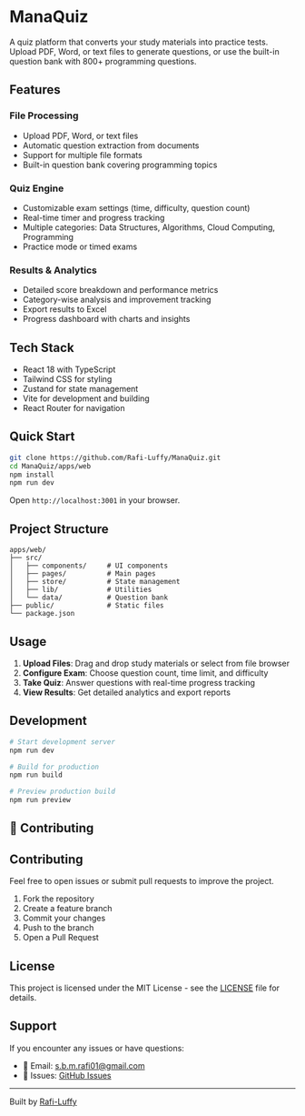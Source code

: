 # ManaQuiz

A quiz platform that converts your study materials into practice tests. Upload PDF, Word, or text files to generate questions, or use the built-in question bank with 800+ programming questions.

## Features

### File Processing
- Upload PDF, Word, or text files
- Automatic question extraction from documents
- Support for multiple file formats
- Built-in question bank covering programming topics

### Quiz Engine
- Customizable exam settings (time, difficulty, question count)
- Real-time timer and progress tracking
- Multiple categories: Data Structures, Algorithms, Cloud Computing, Programming
- Practice mode or timed exams

### Results & Analytics
- Detailed score breakdown and performance metrics
- Category-wise analysis and improvement tracking
- Export results to Excel
- Progress dashboard with charts and insights

## Tech Stack

- React 18 with TypeScript
- Tailwind CSS for styling
- Zustand for state management
- Vite for development and building
- React Router for navigation

## Quick Start

```bash
git clone https://github.com/Rafi-Luffy/ManaQuiz.git
cd ManaQuiz/apps/web
npm install
npm run dev
```

Open `http://localhost:3001` in your browser.

## Project Structure

```
apps/web/
├── src/
│   ├── components/     # UI components
│   ├── pages/          # Main pages
│   ├── store/          # State management
│   ├── lib/            # Utilities
│   └── data/           # Question bank
├── public/             # Static files
└── package.json
```

## Usage

1. **Upload Files**: Drag and drop study materials or select from file browser
2. **Configure Exam**: Choose question count, time limit, and difficulty
3. **Take Quiz**: Answer questions with real-time progress tracking
4. **View Results**: Get detailed analytics and export reports

## Development

```bash
# Start development server
npm run dev

# Build for production
npm run build

# Preview production build
npm run preview
```

## 🤝 Contributing

## Contributing

Feel free to open issues or submit pull requests to improve the project.

1. Fork the repository
2. Create a feature branch
3. Commit your changes
4. Push to the branch
5. Open a Pull Request

## License

This project is licensed under the MIT License - see the [LICENSE](LICENSE) file for details.

## Support

If you encounter any issues or have questions:

- 📧 Email: s.b.m.rafi01@gmail.com
- 🐛 Issues: [GitHub Issues](https://github.com/Rafi-Luffy/ManaQuiz/issues)

---

Built by [Rafi-Luffy](https://github.com/Rafi-Luffy)
